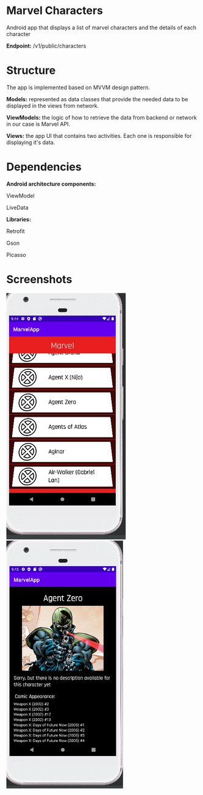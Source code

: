 # Marvel Characters
Android app that displays a list of marvel characters and the details of each character

**Endpoint:** /v1/public/characters

# Structure
The app is implemented based on MVVM design pattern.

**Models:** represented as data classes that provide the needed data to be displayed in the views from network.

**ViewModels:** the logic of how to retrieve the data from backend or network in our case is Marvel API.

**Views:** the app UI that contains two activities. Each one is responsible for displaying it's data.

# Dependencies
**Android architecture components:**

 ViewModel

 LiveData
  
**Libraries:**  

Retrofit

Gson

Picasso

# Screenshots
![Main Activity](https://github.com/Delug3/MarvelApp/blob/master/main_marvel_api.png)
![Details Activity](https://github.com/Delug3/MarvelApp/blob/master/detail_marvel_api.png)

